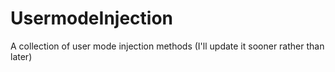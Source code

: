 # UsermodeInjection
A collection of user mode injection methods (I'll update it sooner rather than later)

